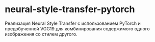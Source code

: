 # neural-style-transfer-pytorch
Реализация Neural Style Transfer с использованием PyTorch и предобученной VGG19 для комбинирования содержимого одного изображения со стилем другого.
